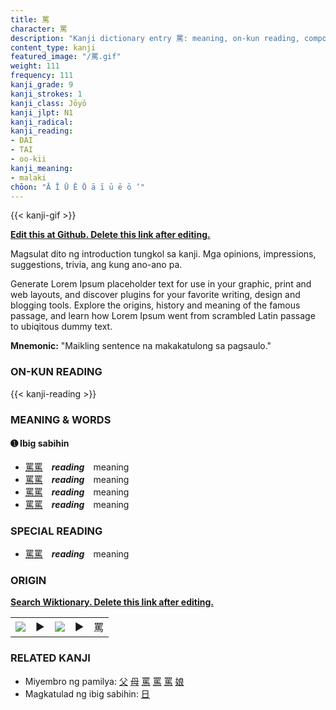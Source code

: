 ```yaml
---
title: 罵
character: 罵
description: "Kanji dictionary entry 罵: meaning, on-kun reading, compounds, origin, related kanji"
content_type: kanji
featured_image: "/罵.gif"
weight: 111
frequency: 111
kanji_grade: 9
kanji_strokes: 1
kanji_class: Jōyō
kanji_jlpt: N1
kanji_radical: 
kanji_reading: 
- DAI
- TAI
- oo-kii
kanji_meaning:
- malaki
chōon: "Ā Ī Ū Ē Ō ā ī ū ē ō ’"
---
```

[//]: # (Don't edit the line below. Kanji animated GIF code is automatically generated.)
{{< kanji-gif >}}

[//]: # (Edit below this line.)

**[Edit this at Github. Delete this link after editing.](https://github.com/tim0g/tim/tree/main/content/kanji/罵/index.md)**

Magsulat dito ng introduction tungkol sa kanji. Mga opinions, impressions, suggestions, trivia, ang kung ano-ano pa.

Generate Lorem Ipsum placeholder text for use in your graphic, print and web layouts, and discover plugins for your favorite writing, design and blogging tools. Explore the origins, history and meaning of the famous passage, and learn how Lorem Ipsum went from scrambled Latin passage to ubiqitous dummy text.
 
**Mnemonic:** "Maikling sentence na makakatulong sa pagsaulo."

### ON-KUN READING

[//]: # (Don't edit the line below. ON-KUN READING code is automatically generated.)
{{< kanji-reading >}}

### MEANING & WORDS

#### ➊ **Ibig sabihin**
  - [罵](../罵)[罵](../罵)　***reading***　meaning
  - [罵](../罵)[罵](../罵)　***reading***　meaning
  - [罵](../罵)[罵](../罵)　***reading***　meaning
  - [罵](../罵)[罵](../罵)　***reading***　meaning

### SPECIAL READING
  - [罵](../罵)[罵](../罵)　***reading***　meaning

### ORIGIN

**[Search Wiktionary. Delete this link after editing.](https://wiktionary.org/wiki/罵)**
<table class="kanji-table"><tr><td>
<img src="60px-罵-bronze.svg.png">
</td><td>▶</td><td>
<img src="60px-罵-oracle.svg.png">
</td><td>▶</td>
<td class="kanji-origin">罵</td>
</tr></table>

### RELATED KANJI
- Miyembro ng pamilya: [父](../父) [母](../母) [罵](../罵) [罵](../罵) [罵](../罵) [娘](../娘)
- Magkatulad ng ibig sabihin: [日](../日)
